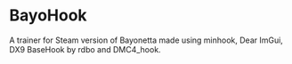 # BayoHook
A trainer for Steam version of Bayonetta made using minhook, Dear ImGui, DX9 BaseHook by rdbo and DMC4_hook.
